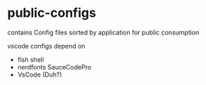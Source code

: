 # public-configs
contains Config files sorted by application for public consumption


vscode configs depend on 
- fish shell
- nerdfonts SauceCodePro
- VsCode (Duh?)
